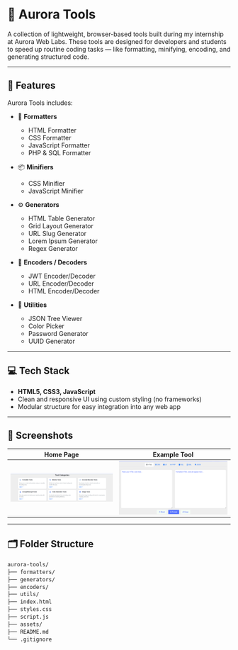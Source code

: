 # 🧰 Aurora Tools

A collection of lightweight, browser-based tools built during my internship at Aurora Web Labs. These tools are designed for developers and students to speed up routine coding tasks — like formatting, minifying, encoding, and generating structured code.

---

## 🚀 Features

Aurora Tools includes:

- 🧹 **Formatters**
  - HTML Formatter
  - CSS Formatter
  - JavaScript Formatter
  - PHP & SQL Formatter

- 📦 **Minifiers**
  - CSS Minifier
  - JavaScript Minifier

- ⚙️ **Generators**
  - HTML Table Generator
  - Grid Layout Generator
  - URL Slug Generator
  - Lorem Ipsum Generator
  - Regex Generator

- 🔐 **Encoders / Decoders**
  - JWT Encoder/Decoder
  - URL Encoder/Decoder
  - HTML Encoder/Decoder

- 🌳 **Utilities**
  - JSON Tree Viewer
  - Color Picker
  - Password Generator
  - UUID Generator

---

## 💻 Tech Stack

- **HTML5, CSS3, JavaScript**
- Clean and responsive UI using custom styling (no frameworks)
- Modular structure for easy integration into any web app

---

## 📸 Screenshots

| Home Page | Example Tool |
|-----------|--------------|
| ![Home](images/home.png) | ![Formatter](images/formatter.png) |

---

## 🗂 Folder Structure

```bash
aurora-tools/
├── formatters/
├── generators/
├── encoders/
├── utils/
├── index.html
├── styles.css
├── script.js
├── assets/
├── README.md
└── .gitignore

